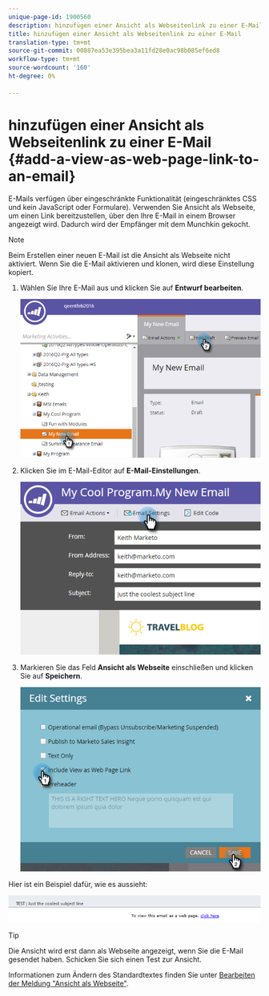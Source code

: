 ```yaml
---
unique-page-id: 1900560
description: hinzufügen einer Ansicht als Webseitenlink zu einer E-Mail - Marketing-Dokumente - Produktdokumentation
title: hinzufügen einer Ansicht als Webseitenlink zu einer E-Mail
translation-type: tm+mt
source-git-commit: 00887ea53e395bea3a11fd28e0ac98b085ef6ed8
workflow-type: tm+mt
source-wordcount: '160'
ht-degree: 0%

---
```



# hinzufügen einer Ansicht als Webseitenlink zu einer E-Mail {#add-a-view-as-web-page-link-to-an-email}

E-Mails verfügen über eingeschränkte Funktionalität (eingeschränktes CSS und kein JavaScript oder Formulare). Verwenden Sie Ansicht als Webseite, um einen Link bereitzustellen, über den Ihre E-Mail in einem Browser angezeigt wird. Dadurch wird der Empfänger mit dem Munchkin gekocht.

>[!NOTE]
>
>Beim Erstellen einer neuen E-Mail ist die Ansicht als Webseite nicht aktiviert. Wenn Sie die E-Mail aktivieren und klonen, wird diese Einstellung kopiert.

1. Wählen Sie Ihre E-Mail aus und klicken Sie auf **Entwurf bearbeiten**.

   ![](assets/one-5.png)

1. Klicken Sie im E-Mail-Editor auf **E-Mail-Einstellungen**.

   ![](assets/two-5.png)

1. Markieren Sie das Feld **Ansicht als Webseite** einschließen und klicken Sie auf **Speichern**.

   ![](assets/three-4.png)

Hier ist ein Beispiel dafür, wie es aussieht:

![](assets/four-3.png)

>[!TIP]
>
>Die Ansicht wird erst dann als Webseite angezeigt, wenn Sie die E-Mail gesendet haben. Schicken Sie sich einen Test zur Ansicht.

Informationen zum Ändern des Standardtextes finden Sie unter [Bearbeiten der Meldung &quot;Ansicht als Webseite&quot;](../../../../product-docs/administration/email-setup/edit-the-view-as-web-page-message.md).